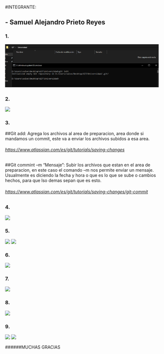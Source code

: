 #INTEGRANTE:
##	- Samuel Alejandro Prieto Reyes

### 1.
![](https://github.com/AlejandroPrieto82/DVDS-Laboratorios/blob/master/1.png)

### 2.
![](https://github.com/AlejandroPrieto82/Laboratorios-CVDS/blob/master/2.png)

### 3.

##Git add: 
Agrega los archivos al area de preparacion, area donde si mandamos un commit, este va a enviar los archivos subidos a esa area. 

###### https://www.atlassian.com/es/git/tutorials/saving-changes 
 

##Git commint –m “Mensaje”: 
Subir los archivos que estan en el area de preparacion, en este caso el comando –m nos permite enviar un mensaje. Usualmente es diciendo la fecha y hora o que es lo que se sube o cambios hechos, para que lso demas sepan que es esto. 
 
###### https://www.atlassian.com/es/git/tutorials/saving-changes/git-commit 


### 4.
![](https://github.com/AlejandroPrieto82/Laboratorios-CVDS/blob/master/4.png)

### 5.
![](https://github.com/AlejandroPrieto82/Laboratorios-CVDS/blob/master/5.1.png)
![](https://github.com/AlejandroPrieto82/Laboratorios-CVDS/blob/master/5.2.png)

### 6.
![](https://github.com/AlejandroPrieto82/Laboratorios-CVDS/blob/master/6.png)

### 7.
![](https://github.com/AlejandroPrieto82/Laboratorios-CVDS/blob/master/7.png)

### 8.
![](https://github.com/AlejandroPrieto82/Laboratorios-CVDS/blob/master/8.png)

### 9.
![](https://github.com/AlejandroPrieto82/Laboratorios-CVDS/blob/master/9.1.png)
![](https://github.com/AlejandroPrieto82/Laboratorios-CVDS/blob/master/9.2.png)

######MUCHAS GRACIAS